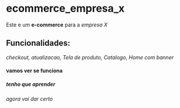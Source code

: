 # ecommerce_empresa_x
 Este e um **e-commerce** para a *empresa X*
## Funcionalidades:
_checkout, atualizacao, Tela de produto, Catalogo, Home com banner_ 
#### vamos ver se funciona
##### tenho que aprender
###### agora vai dar certo

